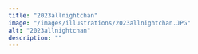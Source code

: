 ```yaml
---
title: "2023allnightchan"
image: "/images/illustrations/2023allnightchan.JPG"
alt: "2023allnightchan"
description: ""
---
```


